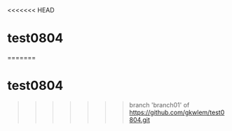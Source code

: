<<<<<<< HEAD
# test0804
=======
# test0804
>>>>>>> branch 'branch01' of https://github.com/gkwlem/test0804.git

